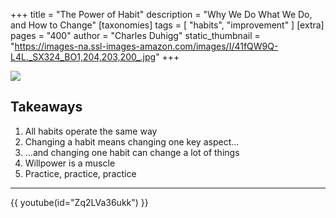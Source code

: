 +++
title = "The Power of Habit"
description = "Why We Do What We Do, and How to Change"
[taxonomies]
tags = [ "habits", "improvement" ]
[extra]
pages = "400"
author = "Charles Duhigg"
static_thumbnail = "https://images-na.ssl-images-amazon.com/images/I/41fQW9Q-L4L._SX324_BO1,204,203,200_.jpg"
+++

<a target="_blank"  href="https://www.amazon.de/gp/product/1847946240/ref=as_li_tl?ie=UTF8&camp=1638&creative=6742&creativeASIN=1847946240&linkCode=as2&tag=chemaclass-21&linkId=319c3f29d66f3e5dee83a9216cc11de0">
    <img border="0" src="https://images-na.ssl-images-amazon.com/images/I/41fQW9Q-L4L._SX324_BO1,204,203,200_.jpg" >
</a>

<!-- more -->

## Takeaways

1. All habits operate the same way
2. Changing a habit means changing one key aspect...
3. ...and changing one habit can change a lot of things
4. Willpower is a muscle
5. Practice, practice, practice

---

{{ youtube(id="Zq2LVa36ukk") }}
